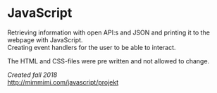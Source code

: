 # JavaScript

Retrieving information with open API:s and JSON and printing it to the webpage with JavaScript.  
Creating event handlers for the user to be able to interact.

The HTML and CSS-files were pre written and not allowed to change.

*Created fall 2018*  
http://mimmimi.com/javascript/projekt
